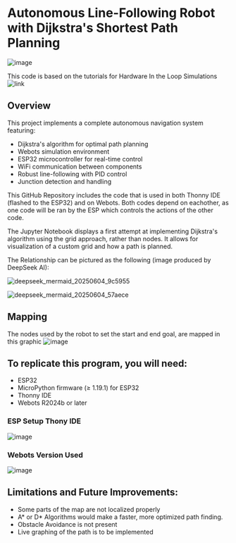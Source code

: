 # Autonomous Line-Following Robot with Dijkstra's Shortest Path Planning

![image](https://github.com/user-attachments/assets/22d16e16-aae8-4662-8503-2299405d7497)

This code is based on the tutorials for Hardware In the Loop Simulations ![link](https://felipenmartins.github.io/Robotics-Simulation-Labs/Lab7/) 

## Overview
This project implements a complete autonomous navigation system featuring:
- Dijkstra's algorithm for optimal path planning
- Webots simulation environment
- ESP32 microcontroller for real-time control
- WiFi communication between components
- Robust line-following with PID control
- Junction detection and handling

This GitHub Repository includes the code that is used in both Thonny IDE (flashed to the ESP32) and on Webots. 
Both codes depend on eachother, as one code will be ran by the ESP which controls the actions of the other code. 

The Jupyter Notebook displays a first attempt at implementing Dijkstra's algorithm using the grid approach, rather than nodes. It allows
for visualization of a custom grid and how a path is planned.


The Relationship can be pictured as the following (image produced by DeepSeek AI):

![deepseek_mermaid_20250604_9c5955](https://github.com/user-attachments/assets/eb3ce27f-02f2-473d-8f8f-be954de869c6)

![deepseek_mermaid_20250604_57aece](https://github.com/user-attachments/assets/4ee71566-1e74-46c1-965e-f2d9ad8fbeb3)



## Mapping
The nodes used by the robot to set the start and end goal, are mapped in this graphic
![image](https://github.com/user-attachments/assets/5fd49e28-e9a7-4522-8e47-a8f4337e9d40)

## To replicate this program, you will need:
  * ESP32
  * MicroPython firmware (≥ 1.19.1) for ESP32
  * Thonny IDE
  * Webots R2024b or later

### ESP Setup Thony IDE

![image](https://github.com/user-attachments/assets/59ec68b6-a462-4416-a4b3-2149837392d4)

### Webots Version Used

![image](https://github.com/user-attachments/assets/1a2ed2b7-3268-4439-bbf9-27dbef28b19a)



## Limitations and Future Improvements:
  * Some parts of the map are not localized properly
  * A* or D* Algorithms would make a faster, more optimized path finding.
  * Obstacle Avoidance is not present
  * Live graphing of the path is to be implemented

